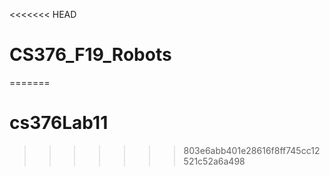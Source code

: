 <<<<<<< HEAD
# CS376_F19_Robots
=======
# cs376Lab11
>>>>>>> 803e6abb401e28616f8ff745cc12521c52a6a498
